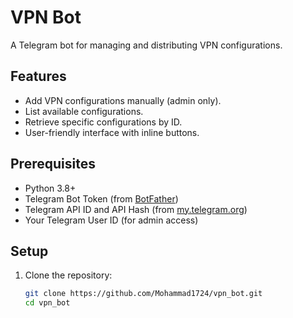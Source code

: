 # VPN Bot
A Telegram bot for managing and distributing VPN configurations.

## Features
- Add VPN configurations manually (admin only).
- List available configurations.
- Retrieve specific configurations by ID.
- User-friendly interface with inline buttons.

## Prerequisites
- Python 3.8+
- Telegram Bot Token (from [BotFather](https://t.me/BotFather))
- Telegram API ID and API Hash (from [my.telegram.org](https://my.telegram.org))
- Your Telegram User ID (for admin access)

## Setup
1. Clone the repository:
   ```bash
   git clone https://github.com/Mohammad1724/vpn_bot.git
   cd vpn_bot
